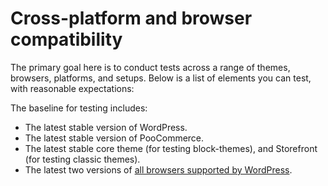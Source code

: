 # Cross-platform and browser compatibility

The primary goal here is to conduct tests across a range of themes, browsers, platforms, and setups. Below is a list of elements you can test, with reasonable expectations:

The baseline for testing includes:

-   The latest stable version of WordPress.
-   The latest stable version of PooCommerce.
-   The latest stable core theme (for testing block-themes), and Storefront (for testing classic themes).
-   The latest two versions of [all browsers supported by WordPress](https://make.wordpress.org/core/handbook/best-practices/browser-support/).
